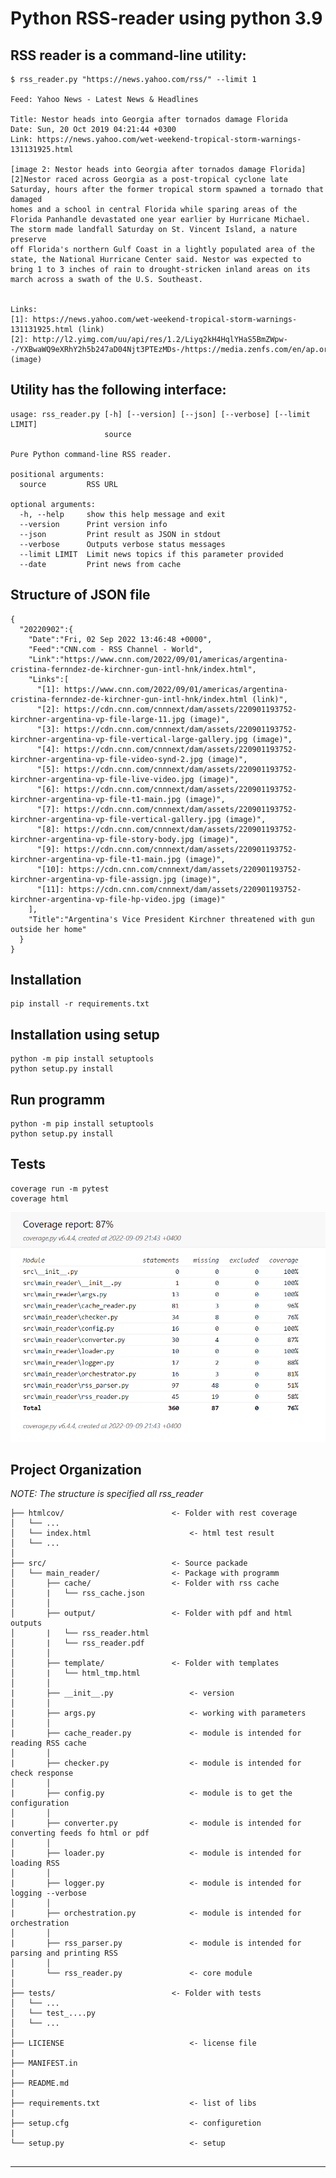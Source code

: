 # Python RSS-reader using python 3.9

## RSS reader is a command-line utility:
```shell
$ rss_reader.py "https://news.yahoo.com/rss/" --limit 1

Feed: Yahoo News - Latest News & Headlines

Title: Nestor heads into Georgia after tornados damage Florida
Date: Sun, 20 Oct 2019 04:21:44 +0300
Link: https://news.yahoo.com/wet-weekend-tropical-storm-warnings-131131925.html

[image 2: Nestor heads into Georgia after tornados damage Florida][2]Nestor raced across Georgia as a post-tropical cyclone late Saturday, hours after the former tropical storm spawned a tornado that damaged
homes and a school in central Florida while sparing areas of the Florida Panhandle devastated one year earlier by Hurricane Michael. The storm made landfall Saturday on St. Vincent Island, a nature preserve
off Florida's northern Gulf Coast in a lightly populated area of the state, the National Hurricane Center said. Nestor was expected to bring 1 to 3 inches of rain to drought-stricken inland areas on its
march across a swath of the U.S. Southeast.


Links:
[1]: https://news.yahoo.com/wet-weekend-tropical-storm-warnings-131131925.html (link)
[2]: http://l2.yimg.com/uu/api/res/1.2/Liyq2kH4HqlYHaS5BmZWpw--/YXBwaWQ9eXRhY2h5b247aD04Njt3PTEzMDs-/https://media.zenfs.com/en/ap.org/5ecc06358726cabef94585f99050f4f0 (image)

```

## Utility has the following interface:
```shell
usage: rss_reader.py [-h] [--version] [--json] [--verbose] [--limit LIMIT]
                     source

Pure Python command-line RSS reader.

positional arguments:
  source         RSS URL

optional arguments:
  -h, --help     show this help message and exit
  --version      Print version info
  --json         Print result as JSON in stdout
  --verbose      Outputs verbose status messages
  --limit LIMIT  Limit news topics if this parameter provided
  --date         Print news from cache

```

## Structure of JSON file

```
{
  "20220902":{
    "Date":"Fri, 02 Sep 2022 13:46:48 +0000",
    "Feed":"CNN.com - RSS Channel - World",
    "Link":"https://www.cnn.com/2022/09/01/americas/argentina-cristina-fernndez-de-kirchner-gun-intl-hnk/index.html",
    "Links":[
      "[1]: https://www.cnn.com/2022/09/01/americas/argentina-cristina-fernndez-de-kirchner-gun-intl-hnk/index.html (link)",
      "[2]: https://cdn.cnn.com/cnnnext/dam/assets/220901193752-kirchner-argentina-vp-file-large-11.jpg (image)",
      "[3]: https://cdn.cnn.com/cnnnext/dam/assets/220901193752-kirchner-argentina-vp-file-vertical-large-gallery.jpg (image)",
      "[4]: https://cdn.cnn.com/cnnnext/dam/assets/220901193752-kirchner-argentina-vp-file-video-synd-2.jpg (image)",
      "[5]: https://cdn.cnn.com/cnnnext/dam/assets/220901193752-kirchner-argentina-vp-file-live-video.jpg (image)",
      "[6]: https://cdn.cnn.com/cnnnext/dam/assets/220901193752-kirchner-argentina-vp-file-t1-main.jpg (image)",
      "[7]: https://cdn.cnn.com/cnnnext/dam/assets/220901193752-kirchner-argentina-vp-file-vertical-gallery.jpg (image)",
      "[8]: https://cdn.cnn.com/cnnnext/dam/assets/220901193752-kirchner-argentina-vp-file-story-body.jpg (image)",
      "[9]: https://cdn.cnn.com/cnnnext/dam/assets/220901193752-kirchner-argentina-vp-file-t1-main.jpg (image)",
      "[10]: https://cdn.cnn.com/cnnnext/dam/assets/220901193752-kirchner-argentina-vp-file-assign.jpg (image)",
      "[11]: https://cdn.cnn.com/cnnnext/dam/assets/220901193752-kirchner-argentina-vp-file-hp-video.jpg (image)"
    ],
    "Title":"Argentina's Vice President Kirchner threatened with gun outside her home"
  }
}
```



## Installation

```shell
pip install -r requirements.txt
```

## Installation using setup

```shell
python -m pip install setuptools
python setup.py install
```
## Run programm

```shell
python -m pip install setuptools
python setup.py install
```

## Tests

```shell
coverage run -m pytest
coverage html 
```
![text coverage](htmlcov/test_coverage.png)

## Project Organization

_NOTE: The structure is specified all rss_reader_

    ├── htmlcov/                        <- Folder with rest coverage
    │   └── ...                         
    │   └── index.html                      <- html test result
    │   └── ...        
    │
    ├── src/                            <- Source packade
    │   └── main_reader/                <- Package with programm
    │       ├── cache/                  <- Folder with rss cache
    │       |   └── rss_cache.json
    │       │
    │       ├── output/                 <- Folder with pdf and html outputs
    │       |   └── rss_reader.html
    │       |   └── rss_reader.pdf
    │       │
    │       ├── template/               <- Folder with templates
    │       |   └── html_tmp.html
    │       │
    |       ├── __init__.py                 <- version
    │       │
    |       ├── args.py                     <- working with parameters
    │       │
    |       ├── cache_reader.py             <- module is intended for reading RSS cache
    │       │
    |       ├── checker.py                  <- module is intended for check response
    │       │
    |       ├── config.py                   <- module is to get the configuration
    │       │
    |       ├── converter.py                <- module is intended for converting feeds fo html or pdf
    │       │
    |       ├── loader.py                   <- module is intended for loading RSS
    │       │
    |       ├── logger.py                   <- module is intended for logging --verbose
    │       │
    |       ├── orchestration.py            <- module is intended for orchestration
    │       │
    |       ├── rss_parser.py               <- module is intended for parsing and printing RSS
    │       │
    |       └── rss_reader.py               <- core module
    │       
    ├── tests/                          <- Folder with tests  
    │   └── ...                         
    │   └── test_....py                  
    │   └── ...       
    │       
    ├── LICIENSE                            <- license file
    |
    ├── MANIFEST.in                     
    |
    ├── README.md
    |
    ├── requirements.txt                    <- list of libs
    |
    ├── setup.cfg                           <- configuretion
    |
    └── setup.py                            <- setup
            


--------
